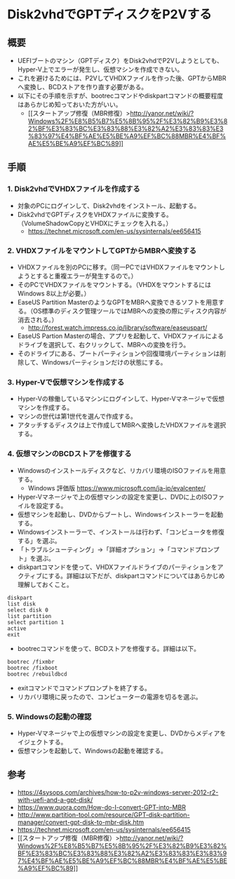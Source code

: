 ﻿# Disk2vhdでGPTディスクをP2Vする

## 概要

- UEFIブートのマシン（GPTディスク）をDisk2vhdでP2Vしようとしても、Hyper-V上でエラーが発生し、仮想マシンを作成できない。
- これを避けるためには、P2VしてVHDXファイルを作った後、GPTからMBRへ変換し、BCDストアを作り直す必要がある。
- 以下にその手順を示すが、bootrecコマンドやdiskpartコマンドの概要程度はあらかじめ知っておいた方がいい。
  - [[スタートアップ修復（MBR修復）>http://yanor.net/wiki/?Windows%2F%E8%B5%B7%E5%8B%95%2F%E3%82%B9%E3%82%BF%E3%83%BC%E3%83%88%E3%82%A2%E3%83%83%E3%83%97%E4%BF%AE%E5%BE%A9%EF%BC%88MBR%E4%BF%AE%E5%BE%A9%EF%BC%89]]

## 手順

### 1. Disk2vhdでVHDXファイルを作成する

- 対象のPCにログインして、Disk2vhdをインストール、起動する。
- Disk2vhdでGPTディスクをVHDXファイルに変換する。（VolumeShadowCopyとVHDXにチェックを入れる。）
  - https://technet.microsoft.com/en-us/sysinternals/ee656415

### 2. VHDXファイルをマウントしてGPTからMBRへ変換する

- VHDXファイルを別のPCに移す。（同一PCではVHDXファイルをマウントしようとすると重複エラーが発生するので。）
- そのPCでVHDXファイルをマウントする。（VHDXをマウントするにはWindows 8以上が必要。）
- EaseUS Partition MasterのようなGPTをMBRへ変換できるソフトを用意する。（OS標準のディスク管理ツールではMBRへの変換の際にディスク内容が消去される。）
  - http://forest.watch.impress.co.jp/library/software/easeuspart/
- EaseUS Partion Masterの場合、アプリを起動して、VHDXファイルによるドライブを選択して、右クリックして、MBRへの変換を行う。
- そのドライブにある、ブートパーティションや回復環境パーティションは削除して、Windowsパーティションだけの状態にする。

### 3. Hyper-Vで仮想マシンを作成する

- Hyper-Vの稼働しているマシンにログインして、Hyper-Vマネージャで仮想マシンを作成する。
- マシンの世代は第1世代を選んで作成する。
- アタッチするディスクは上で作成してMBRへ変換したVHDXファイルを選択する。

### 4. 仮想マシンのBCDストアを修復する

- Windowsのインストールディスクなど、リカバリ環境のISOファイルを用意する。
  - Windows 評価版 https://www.microsoft.com/ja-jp/evalcenter/
- Hyper-Vマネージャで上の仮想マシンの設定を変更し、DVDに上のISOファイルを設定する。
- 仮想マシンを起動し、DVDからブートし、Windowsインストーラーを起動する。
- Windowsインストーラーで、インストールは行わず、「コンピュータを修復する」を選ぶ。
- 「トラブルシューティング」→「詳細オプション」→「コマンドプロンプト」を選ぶ。
- diskpartコマンドを使って、VHDXファイルドライブのパーティションをアクティブにする。詳細は以下だが、diskpartコマンドについてはあらかじめ理解しておくこと。

```clike
diskpart 
list disk 
select disk 0 
list partition 
select partition 1 
active 
exit
```

- bootrecコマンドを使って、BCDストアを修復する。詳細は以下。

```clike
bootrec /fixmbr
bootrec /fixboot 
bootrec /rebuildbcd 
```

- exitコマンドでコマンドプロンプトを終了する。
- リカバリ環境に戻ったので、コンピューターの電源を切るを選ぶ。

### 5. Windowsの起動の確認

- Hyper-Vマネージャで上の仮想マシンの設定を変更し、DVDからメディアをイジェクトする。
- 仮想マシンを起動して、Windowsの起動を確認する。

## 参考

- https://4sysops.com/archives/how-to-p2v-windows-server-2012-r2-with-uefi-and-a-gpt-disk/
- https://www.quora.com/How-do-I-convert-GPT-into-MBR
- http://www.partition-tool.com/resource/GPT-disk-partition-manager/convert-gpt-disk-to-mbr-disk.htm
- https://technet.microsoft.com/en-us/sysinternals/ee656415
- [[スタートアップ修復（MBR修復）>http://yanor.net/wiki/?Windows%2F%E8%B5%B7%E5%8B%95%2F%E3%82%B9%E3%82%BF%E3%83%BC%E3%83%88%E3%82%A2%E3%83%83%E3%83%97%E4%BF%AE%E5%BE%A9%EF%BC%88MBR%E4%BF%AE%E5%BE%A9%EF%BC%89]]
